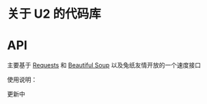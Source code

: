 # 关于 U2 的代码库

# API

主要基于 [Requests](https://github.com/requests/requests) 和 [Beautiful Soup](https://www.crummy.com/software/BeautifulSoup/) 以及兔纸友情开放的一个速度接口

使用说明：

更新中
